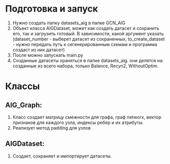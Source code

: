 # Подготовка и запуск
1) Нужно создать папку datasets_aig в папке GCN_AIG
2) Объект класса AIGDataset, может как создать датасет и сохранить его, так и загрузить готовый. В зависимости, какой аргумент указать (dataset_number - выберет датасет из сохраненных, to_create_dataset - нужно передать путь к сегенерированным схемам и программа создаст из них датасет) 
4) После можно запускать main.py
5) Созданные датасеты храняться в папке datasets_aig. они делятся на: созданные из всего набора, только Balance, Recyn2, WithoutOptim.

# Классы
## AIG_Graph:
1) Класс создает матрицу смежности для графа, граф networx, вектор признаков для каждого узла, индексы ребер и их атрибуты.
2) Реализует метод padding для узлов
## AIGDataset:
1) Создает, сохраняет и импортирует датасеты.
